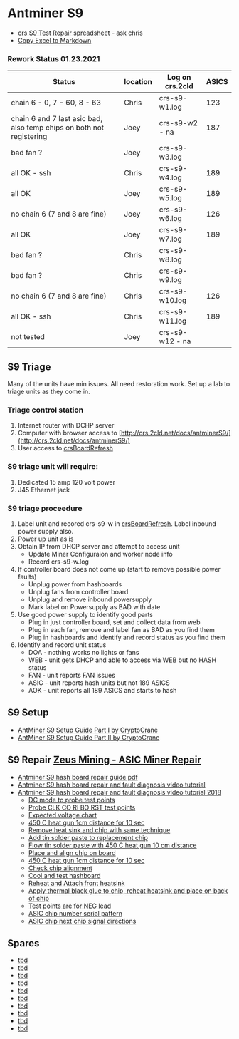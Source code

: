 # Antminer S9


- [crs S9 Test Repair spreadsheet](https://docs.google.com/spreadsheets/d/1OY2vIPBp0MtdGgWja4nCJwE-r7zml7iQ-lLumCsUtlI/edit#gid=1822583908) - ask chris
- [Copy Excel to Markdown](https://thisdavej.com/copy-table-in-excel-and-paste-as-a-markdown-table/)

### Rework Status 01.23.2021

| Status                                                               | location | Log on crs.2cld | ASICS |
|----------------------------------------------------------------------|----------|-----------------|-------|
| chain 6 - 0, 7 - 60, 8 - 63                                          | Chris    | crs-s9-w1.log   | 123   |
| chain 6 and 7 last asic bad, also temp chips on both not registering | Joey     | crs-s9-w2 - na  | 187   |
| bad fan ?                                                            | Joey     | crs-s9-w3.log   |       |
| all OK - ssh                                                         | Chris    | crs-s9-w4.log   | 189   |
| all OK                                                               | Joey     | crs-s9-w5.log   | 189   |
| no chain 6 (7 and 8 are fine)                                        | Joey     | crs-s9-w6.log   | 126   |
| all OK                                                               | Joey     | crs-s9-w7.log   | 189   |
| bad fan ?                                                            | Chris    | crs-s9-w8.log   |       |
| bad fan ?                                                            | Chris    | crs-s9-w9.log   |       |
| no chain 6 (7 and 8 are fine)                                        | Chris    | crs-s9-w10.log  | 126   |
| all OK - ssh                                                         | Chris    | crs-s9-w11.log  | 189   |
| not tested                                                           | Joey     | crs-s9-w12 - na |       |

## S9 Triage
Many of the units have min issues.  All need restoration work.  Set up a lab to triage units as they come in.

### Triage control station
1. Internet router with DCHP server
2. Computer with browser access to [http://crs.2cld.net/docs/antminerS9/](http://crs.2cld.net/docs/antminerS9/)
3. User access to [crsBoardRefresh](https://docs.google.com/spreadsheets/d/1OY2vIPBp0MtdGgWja4nCJwE-r7zml7iQ-lLumCsUtlI/edit#gid=1822583908)

### S9 triage unit will require:
1. Dedicated 15 amp 120 volt power
2. J45 Ethernet jack

### S9 triage proceedure
1. Label unit and recored crs-s9-w<number> in [crsBoardRefresh](https://docs.google.com/spreadsheets/d/1OY2vIPBp0MtdGgWja4nCJwE-r7zml7iQ-lLumCsUtlI/edit#gid=1822583908).  Label inbound power supply also.
2. Power up unit as is
3. Obtain IP from DHCP server and attempt to access unit
    - Update Miner Configuraion and worker node info
    - Record crs-s9-w<number>.log
4. If controller board does not come up (start to remove possible power faults)
    - Unplug power from hashboards
    - Unplug fans from controller board
    - Unplug and remove inbound powersupply
    - Mark label on Powersupply as BAD with date
5. Use good power supply to identify good parts
    - Plug in just controller board, set and collect data from web
    - Plug in each fan, remove and label fan as BAD as you find them
    - Plug in hashboards and identify and record status as you find them
4. Identify and record unit status
    - DOA - nothing works no lights or fans
    - WEB - unit gets DHCP and able to access via WEB but no HASH status
    - FAN - unit reports FAN issues
    - ASIC - unit reports hash units but not 189 ASICS
    - AOK - unit reports all 189 ASICS and starts to hash
  
## S9 Setup
- [AntMiner S9 Setup Guide Part I by CryptoCrane](https://www.youtube.com/watch?v=sz-XZL77qqs)
- [AntMiner S9 Setup Guide Part II by CryptoCrane](https://www.youtube.com/watch?v=tUQcE6I7jzk)

## S9 Repair [Zeus Mining - ASIC Miner Repair](https://www.zeusbtc.com/ASIC-Miner-Repair/)
- [Antminer S9 hash board repair guide pdf](./S9hashBoardRepairGuide.pdf)
- [Antminer S9 hash board repair and fault diagnosis video tutorial](https://www.youtube.com/watch?v=5WH7g61d90w)
- [Antminer S9 hash board repair and fault diagnosis video tutorial 2018](https://www.youtube.com/watch?v=yAiaHwRkrC4)
  - [DC mode to probe test points](https://youtu.be/yAiaHwRkrC4?t=260)
  - [Probe CLK CO RI BO RST test points](https://youtu.be/yAiaHwRkrC4?t=277)
  - [Expected voltage chart](https://youtu.be/yAiaHwRkrC4?t=279)
  - [450 C heat gun 1cm distance for 10 sec](https://youtu.be/yAiaHwRkrC4?t=299)
  - [Remove heat sink and chip with same technique](https://youtu.be/yAiaHwRkrC4?t=325)
  - [Add tin solder paste to replacement chip](https://youtu.be/yAiaHwRkrC4?t=332)
  - [Flow tin solder paste with 450 C heat gun 10 cm distance](https://youtu.be/yAiaHwRkrC4?t=344)
  - [Place and align chip on board](https://youtu.be/yAiaHwRkrC4?t=353)
  - [450 C heat gun 1cm distance for 10 sec](https://youtu.be/yAiaHwRkrC4?t=358)
  - [Check chip alignment](https://youtu.be/yAiaHwRkrC4?t=366)
  - [Cool and test hashboard](https://youtu.be/yAiaHwRkrC4?t=369)
  - [Reheat and Attach front heatsink](https://youtu.be/yAiaHwRkrC4?t=381)
  - [Apply thermal black glue to chip, reheat heatsink and place on back of chip](https://youtu.be/yAiaHwRkrC4?t=387)
  - [Test points are for NEG lead](https://youtu.be/yAiaHwRkrC4?t=405)
  - [ASIC chip number serial pattern](https://youtu.be/yAiaHwRkrC4?t=412)
  - [ASIC chip next chip signal directions](https://youtu.be/yAiaHwRkrC4?t=416)

## Spares
- [tbd]()
- [tbd]()
- [tbd]()
- [tbd]()
- [tbd]()
- [tbd]()
- [tbd]()
- [tbd]()
- [tbd]()
- [tbd]()
